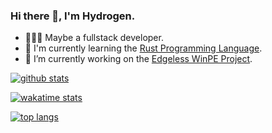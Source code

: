 ### Hi there 👋, I'm Hydrogen.

<!--
**hyroge/hyroge** is a ✨ _special_ ✨ repository because its `README.md` (this file) appears on your GitHub profile.

Here are some ideas to get you started:

- 🔭 I’m currently working on ...
- 🌱 I’m currently learning ...
- 👯 I’m looking to collaborate on ...
- 🤔 I’m looking for help with ...
- 💬 Ask me about ...
- 📫 How to reach me: ...
- 😄 Pronouns: ...
- ⚡ Fun fact: ...
-->
- 👨🏻‍💻 Maybe a fullstack developer.
- 🌱 I'm currently learning the [Rust Programming Language](https://www.rust-lang.org).
- 🔭 I’m currently working on the [Edgeless WinPE Project](https://github.com/EdgelessPE).


[![github stats](https://github-readme-stats.vercel.app/api?username=hyroge&show_icons=true)](https://github.com/hyroge)

[![wakatime stats](https://github-readme-stats.vercel.app/api/wakatime?username=hyroge&layout=compact)](https://github.com/hyroge)

[![top langs](https://github-readme-stats.vercel.app/api/top-langs/?username=hyroge&layout=compat)](https://github.com/hyroge)

